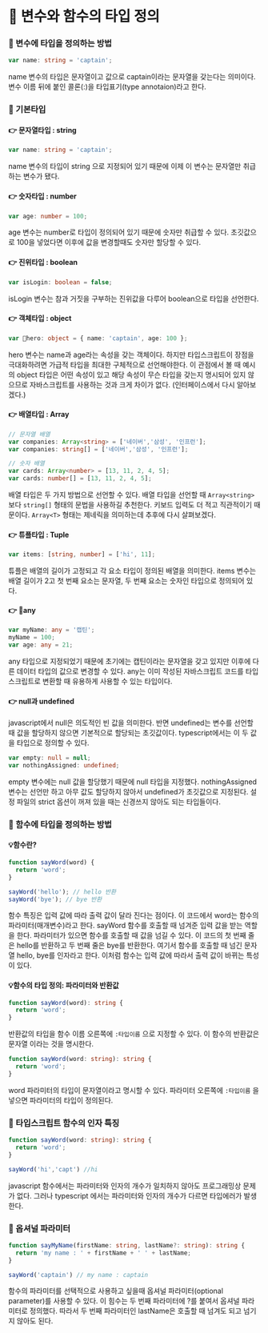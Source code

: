  
# 🚀 변수와 함수의 타입 정의

### 📌 변수에 타입을 정의하는 방법
```ts
var name: string = 'captain';
```
name 변수의 타입은 문자열이고 값으로  captain이라는 문자열을 갖는다는 의미이다.
변수 이름 뒤에 붙인 콜론(:)을 타입표기(type annotaion)라고 한다.

### 📌 기본타입
#### 👉 문자열타입 : string
```ts
var name: string = 'captain';
```
name 변수의 타입이 string 으로 지정되어 있기 때문에 이제 이 변수는 문자열만 취급하는 변수가 됐다.

#### 👉 숫자타입 : number
```ts
var age: number = 100;
```
age 변수는 number로 타입이 정의되어 있기 때문에 숫자만 취급할 수 있다. 초깃값으로 100을 넣었다면 이후에 값을 변경할때도 숫자만 할당할 수 있다.

#### 👉 진위타입 : boolean
```ts
var isLogin: boolean = false;
```
isLogin 변수는 참과 거짓을 구부하는 진위값을 다루어 boolean으로 타입을 선언한다.

#### 👉 객체타입 : object
```ts
var hero: object = { name: 'captain', age: 100 };
```
hero 변수는 name과 age라는 속성을 갖는 객체이다. 하지만 타입스크립트이 장점을 극대화하려면 가급적 타입을 최대한 구체적으로 선언해야한다. 이 관점에서 볼 때 예시의 object 타입은 어떤 속성이 있고 해당 속성이 무슨 타입을 갖는지 명시되어 있지 않으므로 자바스크립트를 사용하는 것과 크게 차이가 없다. (인터페이스에서 다시 알아보겠다.)

#### 👉 배열타입 : Array
```ts
// 문자열 배열
var companies: Array<string> = ['네이버','삼성', '인프런'];
var companies: string[] = ['네이버','삼성', '인프런'];

// 숫자 배열
var cards: Array<number> = [13, 11, 2, 4, 5];
var cards: number[] = [13, 11, 2, 4, 5];
```
배열 타입은 두 가지 방법으로 선언할 수 있다.
배열 타입을 선언할 때 `Array<string>` 보다 `string[]` 형태의 문법을 사용하길 추천한다.
키보드 입력도 더 적고 직관적이기 때문이다. `Array<T>` 형태는 제네릭을 의미하는데 추후에 다시 살펴보겠다.

#### 👉 튜플타입 : Tuple
```ts
var items: [string, number] = ['hi', 11];
```
튜플은 배열의 길이가 고정되고 각 요소 타입이 정의된 배열을 의미한다.
items 변수는 배열 길이가 2고 첫 번째 요소는 문자열, 두 번째 요소는 숫자인 타입으로 정의되어 있다.

#### 👉 any
```ts
var myName: any = '캡틴';
myName = 100;
var age: any = 21;
```
any 타입으로 지정되었기 때문에 초기에는 캡틴이라는 문자열을 갖고 있지만 이후에 다른 데이터 타입의 값으로 변경할 수 있다. any는 이미 작성된 자바스크립트 코드를 타입스크립트로 변환할 때 유용하게 사용할 수 있는 타입이다.

#### 👉 null과 undefined
javascript에서 null은 의도적인 빈 값을 의미한다. 반면 undefined는 변수를 선언할 때 값을 할당하지 않으면 기본적으로 할당되는 초깃값이다. typescript에서는 이 두 값을 타입으로 정의할 수 있다.
```ts
var empty: null = null;
var nothingAssigned: undefined;
```
empty 변수에는 null 값을 할당했기 때문에 null 타입을 지정했다.
nothingAssigned 변수는 선언만 하고 아무 값도 할당하지 않아서 undefined가 초깃값으로 지정된다.
설정 파일의 strict 옵션이 꺼져 있을 때는 신경쓰지 않아도 되는 타입들이다.

### 📌 함수에 타입을 정의하는 방법

#### 💡함수란?
```ts
function sayWord(word) {
  return 'word';
}

sayWord('hello'); // hello 반환
sayWord('bye'); // bye 반환
```
함수 특징은 입력 값에 따라 출력 값이 달라 진다는 점이다. 
이 코드에서 word는 함수의 파라미터(매개변수)라고 한다. 
sayWord 함수를 호출할 때 넘겨준 입력 값을 받는 역할을 한다. 파라미터가 있으면 함수를 호출할 때 값을 넘길 수 있다. 
이 코드의 첫 번째 줄은 hello를 반환하고 두 번째 줄은 bye를 반환한다. 여기서 함수를 호출할 때 넘긴 문자열 hello, bye를 인자라고 한다. 이처럼 함수는 입력 값에 따라서 출력 값이 바뀌는 특성이 있다.  

#### 💡함수의 타입 정의: 파라미터와 반환값
```ts
function sayWord(word): string {
  return 'word';
}
```
반환값의 타입을 함수 이름 오른쪽에 `:타입이름` 으로 지정할 수 있다. 이 함수의 반환값은 문자열 이라는 것을 명시한다. 

```ts
function sayWord(word: string): string {
  return 'word';
}
```
word 파라미터의 타입이 문자열이라고 명시할 수 있다. 파라미터 오른쪽에 `:타입이름` 을 넣으면 파라미터의 타입이 정의된다. 


### 📌 타입스크립트 함수의 인자 특징 
```ts
function sayWord(word: string): string {
  return 'word';
}

sayWord('hi','capt') //hi
```
javascript 함수에서는 파라미터와 인자의 개수가 일치하지 않아도 프로그래밍상 문제가 없다. 그러나 typescript 에서는 파라미터와 인자의 개수가 다르면 타입에러가 발생한다.

### 📌 옵셔널 파라미터
```ts
function sayMyName(firstName: string, lastName?: string): string {
  return 'my name : ' + firstName + ' ' + lastName;
}

sayWord('captain') // my name : captain
```
함수의 파라미터를 선택적으로 사용하고 싶을때 옵셔널 파라미터(optional parameter)를 사용할 수 있다.
이 힘수는 두 번째 파라미터에 ?를 붙여서 옵셔널 파라미터로 정의했다. 따라서 두 번째 파라미터인 lastName은 호출할 때 넘겨도 되고 넘기지 않아도 된다. 

